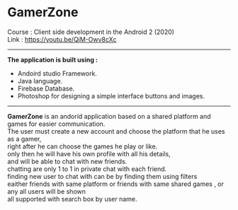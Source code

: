 # GamerZone
Course : Client side development in the Android 2 (2020) </br>
Link : https://youtu.be/QjM-Owv8cXc
***
**The application is built using :** <br />
* Andoird studio Framework.<br />
* Java language.<br />
* Firebase Database.<br />
* Photoshop for designing a simple interface buttons and images.<br />
***
**GamerZone** is an andorid application based on a shared platform and games for easier communication.<br />
The user must create a new account and choose the platform that he uses as a gamer,<br />
right after he can choose the games he play or like.<br />
only then he will have his own profile with all his details,<br />
and will be able to chat with new friends.<br />
chatting are only 1 to 1 in private chat with each friend.<br />
finding new user to chat with can be by finding them using filters<br />
eaither friends with same platform or friends with same shared games , or any all users will be shown<br />
all supported with search box by user name.<br />



